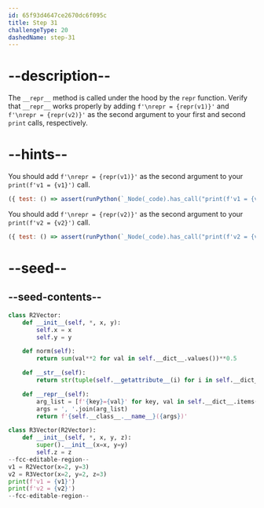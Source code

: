```yaml
---
id: 65f93d4647ce2670dc6f095c
title: Step 31
challengeType: 20
dashedName: step-31
---
```


# --description--

The `__repr__` method is called under the hood by the `repr` function. Verify that `__repr__` works properly by adding `f'\nrepr = {repr(v1)}'` and `f'\nrepr = {repr(v2)}'` as the second argument to your first and second `print` calls, respectively.

# --hints--

You should add `f'\nrepr = {repr(v1)}'` as the second argument to your `print(f'v1 = {v1}')` call.

```js
({ test: () => assert(runPython(`_Node(_code).has_call("print(f'v1 = {v1}', f'\\\\nrepr = {repr(v1)}')")`)) })
```

You should add `f'\nrepr = {repr(v2)}'` as the second argument to your `print(f'v2 = {v2}')` call.

```js
({ test: () => assert(runPython(`_Node(_code).has_call("print(f'v2 = {v2}', f'\\\\nrepr = {repr(v2)}')")`)) })
```

# --seed--

## --seed-contents--

```py
class R2Vector:
    def __init__(self, *, x, y):
        self.x = x
        self.y = y

    def norm(self):
        return sum(val**2 for val in self.__dict__.values())**0.5

    def __str__(self):
        return str(tuple(self.__getattribute__(i) for i in self.__dict__))

    def __repr__(self):
        arg_list = [f'{key}={val}' for key, val in self.__dict__.items()]
        args = ', '.join(arg_list)
        return f'{self.__class__.__name__}({args})'

class R3Vector(R2Vector):
    def __init__(self, *, x, y, z):
        super().__init__(x=x, y=y)
        self.z = z
--fcc-editable-region--
v1 = R2Vector(x=2, y=3)
v2 = R3Vector(x=2, y=2, z=3)
print(f'v1 = {v1}')
print(f'v2 = {v2}')
--fcc-editable-region--
```
